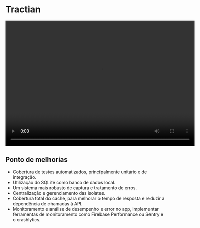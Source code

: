# Tractian

<video width="600" height="400" controls>
  <source src="app_emulation.mp4" type="video/mp4">
</video>

## Ponto de melhorias

- Cobertura de testes automatizados, principalmente unitário e de integração.
- Utilização do SQLite como banco de dados local.
- Um sistema mais robusto de captura e tratamento de erros.
- Centralização e gerenciamento das isolates.
- Cobertura total do cache, para melhorar o tempo de resposta e reduzir a dependência de chamadas à API.
- Monitoramento e análise de desempenho e error no app, implementar ferramentas de monitoramento como Firebase Performance ou Sentry e o crashlytics.
